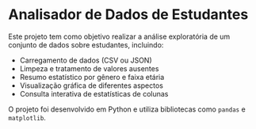 # Analisador de Dados de Estudantes

Este projeto tem como objetivo realizar a análise exploratória de um conjunto de dados sobre estudantes, incluindo:

- Carregamento de dados (CSV ou JSON)
- Limpeza e tratamento de valores ausentes
- Resumo estatístico por gênero e faixa etária
- Visualização gráfica de diferentes aspectos
- Consulta interativa de estatísticas de colunas

O projeto foi desenvolvido em Python e utiliza bibliotecas como `pandas` e `matplotlib`.
